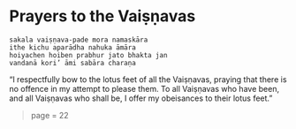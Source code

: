 # Prayers to the Vaiṣṇavas

    sakala vaiṣṇava-pade mora namaskāra
    ithe kichu aparādha nahuka āmāra
    hoiyachen hoiben prabhur jato bhakta jan
    vandanā kori’ āmi sabāra charaṇa

“I respectfully bow to the lotus feet of all the Vaiṣṇavas, praying that there is no offence in my attempt to please them. To all Vaiṣṇavas who have been, and all Vaiṣṇavas who shall be, I offer my obeisances to their lotus feet.”


> page = 22
